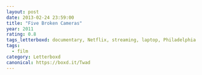 ```yaml
---
layout: post 
date: 2013-02-24 23:59:00
title: "Five Broken Cameras"
year: 2011
rating: 0.8
tags_letterboxd: documentary, Netflix, streaming, laptop, Philadelphia
tags:
  - film
category: Letterboxd
canonical: https://boxd.it/Twad
---
```

